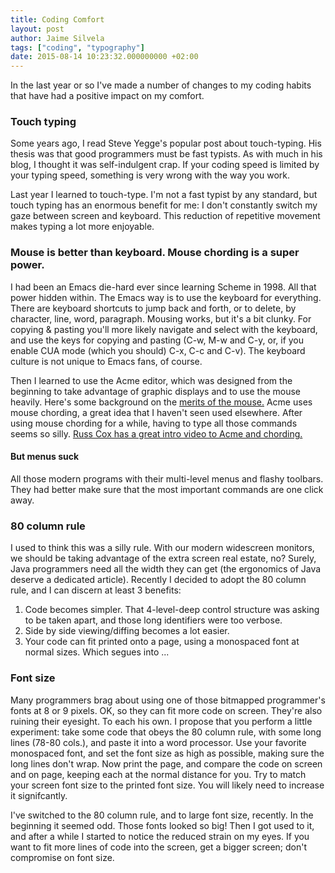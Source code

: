 ```yaml
---
title: Coding Comfort
layout: post
author: Jaime Silvela
tags: ["coding", "typography"]
date: 2015-08-14 10:23:32.000000000 +02:00
---
```


In the last year or so I've made a number of changes to my coding habits that
have had a positive impact on my comfort.

### Touch typing
Some years ago, I read Steve Yegge's popular post about touch-typing. His thesis
was that good programmers must be fast typists. As with much in his blog, I
thought it was self-indulgent crap. If your coding speed is limited by
your typing speed, something is very wrong with the way you work.

Last year I learned to touch-type. I'm not a fast typist by any standard, but
touch typing has an enormous benefit for me: I don't constantly switch my gaze
between screen and keyboard. This reduction of repetitive movement makes typing
a lot more enjoyable.

### Mouse is better than keyboard. Mouse chording is a super power.
I had been an Emacs die-hard ever since learning Scheme in 1998. All that power
hidden within.
The Emacs way is to use the keyboard for everything. There are keyboard
shortcuts to jump back and forth, or to delete, by character, line, word,
paragraph. Mousing works, but it's a bit clunky. For copying & pasting you'll
more likely navigate and select with the keyboard, and use the keys for copying
and pasting (C-w, M-w and C-y, or, if you enable CUA mode (which you should)
C-x, C-c and C-v).
The keyboard culture is not unique to Emacs fans, of course.

Then I learned to use the Acme editor, which was designed from the beginning to
take advantage of graphic displays and to use the mouse heavily.
Here's some background on the [merits of the mouse.](http://plan9.bell-labs.com/wiki/plan9/Mouse_vs._Keyboard/index.html)
Acme uses mouse chording, a great idea that I haven't seen used elsewhere. After
using mouse chording for a while, having to type all those commands seems so silly.
[Russ Cox has a great intro video to Acme and chording.](http://research.swtch.com/acme)

#### But menus suck
All those modern programs with their multi-level menus and flashy toolbars. They
had better make sure that the most important commands are one click away.

### 80 column rule
I used to think this was a silly rule. With our modern widescreen monitors, we
should be taking advantage of the extra screen real estate, no? Surely, Java
programmers need all the width they can get (the ergonomics of Java deserve a
dedicated  article).
Recently I decided to adopt the 80 column rule, and I can discern at least 3
benefits:

1. Code becomes simpler. That 4-level-deep control structure was asking to be
taken apart, and those long identifiers were too verbose.
2. Side by side viewing/diffing becomes a lot easier.
3. Your code can fit printed onto a page, using a monospaced font at normal
sizes. Which segues into ...

### Font size
Many programmers brag about using one of those bitmapped programmer's fonts at 8
or 9 pixels. OK, so they can fit more code on screen. They're also ruining their
eyesight. To each his own.
I propose that you perform a little experiment: take some code that obeys the 80
column rule, with some long lines (78-80 cols.), and paste it into a word
processor. Use your favorite monospaced font, and set the font size as high as
possible, making sure the long lines don't wrap.
Now print the page, and compare the code on screen and on page, keeping each at
the normal distance for you.
Try to match your screen font size to the printed font size. You will likely
need to increase it signifcantly.

I've switched to the 80 column rule, and to large font size, recently. In the
beginning it seemed odd. Those fonts looked so big! Then I got used to it, and
after a while I started to notice the reduced strain on my eyes.
If you want to fit more lines of code into the screen, get a bigger screen;
don't compromise on font size.
